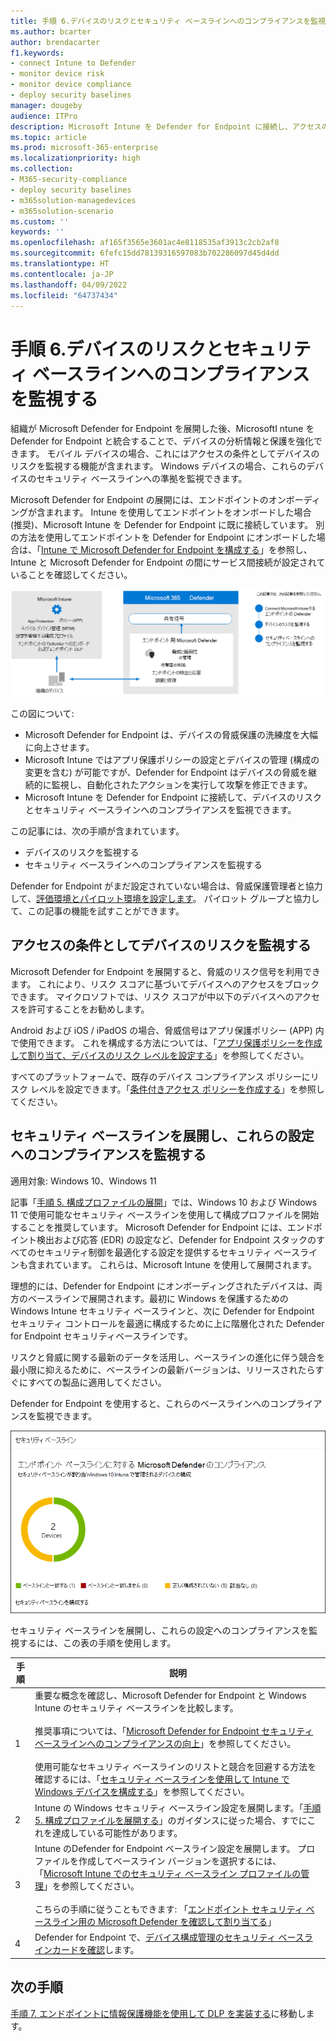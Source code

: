 ```yaml
---
title: 手順 6.デバイスのリスクとセキュリティ ベースラインへのコンプライアンスを監視する
ms.author: bcarter
author: brendacarter
f1.keywords:
- connect Intune to Defender
- monitor device risk
- monitor device compliance
- deploy security baselines
manager: dougeby
audience: ITPro
description: Microsoft Intune を Defender for Endpoint に接続し、アクセスの条件としてデバイスのリスクを監視する方法について説明します。
ms.topic: article
ms.prod: microsoft-365-enterprise
ms.localizationpriority: high
ms.collection:
- M365-security-compliance
- deploy security baselines
- m365solution-managedevices
- m365solution-scenario
ms.custom: ''
keywords: ''
ms.openlocfilehash: af165f3565e3601ac4e8118535af3913c2cb2af8
ms.sourcegitcommit: 6fefc15dd78139316597083b702286097d45d4dd
ms.translationtype: HT
ms.contentlocale: ja-JP
ms.lasthandoff: 04/09/2022
ms.locfileid: "64737434"
---
```

# <a name="step-6-monitor-device-risk-and-compliance-to-security-baselines"></a>手順 6.デバイスのリスクとセキュリティ ベースラインへのコンプライアンスを監視する

組織が Microsoft Defender for Endpoint を展開した後、MicrosoftI ntune を Defender for Endpoint と統合することで、デバイスの分析情報と保護を強化できます。 モバイル デバイスの場合、これにはアクセスの条件としてデバイスのリスクを監視する機能が含まれます。 Windows デバイスの場合、これらのデバイスのセキュリティ ベースラインへの準拠を監視できます。 

Microsoft Defender for Endpoint の展開には、エンドポイントのオンボーディングが含まれます。 Intune を使用してエンドポイントをオンボードした場合 (推奨)、Microsoft Intune を Defender for Endpoint に既に接続しています。 別の方法を使用してエンドポイントを Defender for Endpoint にオンボードした場合は、「[Intune で Microsoft Defender for Endpoint を構成する](/mem/intune/protect/advanced-threat-protection-configure)」を参照し、Intune と Microsoft Defender for Endpoint の間にサービス間接続が設定されていることを確認してください。 


![エンドポイントとMicrosoft Intuneの統合図のディフェンダー](../media/devices/devices-defender-for-endpoint-steps.png#lightbox)

この図について:
- Microsoft Defender for Endpoint は、デバイスの脅威保護の洗練度を大幅に向上させます。 
- Microsoft Intune ではアプリ保護ポリシーの設定とデバイスの管理 (構成の変更を含む) が可能ですが、Defender for Endpoint はデバイスの脅威を継続的に監視し、自動化されたアクションを実行して攻撃を修正できます。 
- Microsoft Intune を Defender for Endpoint に接続して、デバイスのリスクとセキュリティ ベースラインへのコンプライアンスを監視できます。

この記事には、次の手順が含まれています。
- デバイスのリスクを監視する
- セキュリティ ベースラインへのコンプライアンスを監視する

Defender for Endpoint がまだ設定されていない場合は、脅威保護管理者と協力して、[評価環境とパイロット環境を設定します](../security/defender/eval-defender-endpoint-overview.md)。 パイロット グループと協力して、この記事の機能を試すことができます。

## <a name="monitor-device-risk-as-a-condition-for-access"></a>アクセスの条件としてデバイスのリスクを監視する

Microsoft Defender for Endpoint を展開すると、脅威のリスク信号を利用できます。 これにより、リスク スコアに基づいてデバイスへのアクセスをブロックできます。 マイクロソフトでは、リスク スコアが中以下のデバイスへのアクセスを許可することをお勧めします。

Android および iOS / iPadOS の場合、脅威信号はアプリ保護ポリシー (APP) 内で使用できます。 これを構成する方法については、「[アプリ保護ポリシーを作成して割り当て、デバイスのリスク レベルを設定する](https://docs.microsoft.com/mem/intune/protect/advanced-threat-protection-configure#create-and-assign-compliance-policy-to-set-device-risk-level)」を参照してください。

すべてのプラットフォームで、既存のデバイス コンプライアンス ポリシーにリスク レベルを設定できます。「[条件付きアクセス ポリシーを作成する](https://docs.microsoft.com/mem/intune/protect/advanced-threat-protection-configure#create-a-conditional-access-policy)」を参照してください。 

## <a name="deploy-security-baselines-and-monitor-compliance-to-these-settings"></a>セキュリティ ベースラインを展開し、これらの設定へのコンプライアンスを監視する

適用対象: Windows 10、Windows 11

記事「[手順 5. 構成プロファイルの展開](manage-devices-with-intune-configuration-profiles.md)」では、Windows 10 および Windows 11 で使用可能なセキュリティ ベースラインを使用して構成プロファイルを開始することを推奨しています。 Microsoft Defender for Endpoint には、エンドポイント検出および応答 (EDR) の設定など、Defender for Endpoint スタックのすべてのセキュリティ制御を最適化する設定を提供するセキュリティ ベースラインも含まれています。 これらは、Microsoft Intune を使用して展開されます。

理想的には、Defender for Endpoint にオンボーディングされたデバイスは、両方のベースラインで展開されます。最初に Windows を保護するための Windows Intune セキュリティ ベースラインと、次に Defender for Endpoint セキュリティ コントロールを最適に構成するために上に階層化された Defender for Endpoint セキュリティベースラインです。

リスクと脅威に関する最新のデータを活用し、ベースラインの進化に伴う競合を最小限に抑えるために、ベースラインの最新バージョンは、リリースされたらすぐにすべての製品に適用してください。 

Defender for Endpoint を使用すると、これらのベースラインへのコンプライアンスを監視できます。 

![セキュリティ ベースラインへのコンプライアンスを監視するためのカード](../media/devices/secconmgmt-baseline-card.png#lightbox)

セキュリティ ベースラインを展開し、これらの設定へのコンプライアンスを監視するには、この表の手順を使用します。


|手順  |説明  |
|---------|---------|
|1     |重要な概念を確認し、Microsoft Defender for Endpoint と Windows Intune のセキュリティ ベースラインを比較します。 <br><br>推奨事項については、「[Microsoft Defender for Endpoint セキュリティ ベースラインへのコンプライアンスの向上](../security/defender-endpoint/configure-machines-security-baseline.md)」を参照してください。<br><br>使用可能なセキュリティ ベースラインのリストと競合を回避する方法を確認するには、「[セキュリティ ベースラインを使用して Intune で Windows デバイスを構成する](/mem/intune/protect/security-baselines)」を参照してください。         |
|2     |  Intune の Windows セキュリティ ベースライン設定を展開します。「[手順 5. 構成プロファイルを展開する](manage-devices-with-intune-configuration-profiles.md)」のガイダンスに従った場合、すでにこれを達成している可能性があります。        |
|3    |  Intune のDefender for Endpoint ベースライン設定を展開します。 プロファイルを作成してベースライン バージョンを選択するには、「[Microsoft Intune でのセキュリティ ベースライン プロファイルの管理](/mem/intune/protect/security-baselines-configure)」を参照してください。<br><br>こちらの手順に従うこともできます: 「[エンドポイント セキュリティ ベースライン用の Microsoft Defender を確認して割り当てる](../security/defender-endpoint/configure-machines-security-baseline.md#review-and-assign-the-microsoft-defender-for-endpoint-security-baseline)」     |
|4     | Defender for Endpoint で、[デバイス構成管理のセキュリティ ベースラインカードを確認](../security/defender-endpoint/configure-machines.md)します。          |


## <a name="next-steps"></a>次の手順
[手順 7. エンドポイントに情報保護機能を使用して DLP を実装する](manage-devices-with-intune-dlp-mip.md)に移動します。